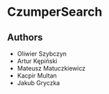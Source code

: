 # CzumperSearch

## Authors
- Oliwier Szybczyn
- Artur Kępiński
- Mateusz Matuczkiewicz
- Kacpir Multan
- Jakub Gryczka
